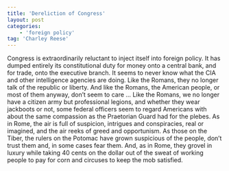 ```yaml
---
title: 'Dereliction of Congress'
layout: post
categories:
    - 'foreign policy'
tag: 'Charley Reese'
---
```


Congress is extraordinarily reluctant to inject itself into foreign policy. It has dumped entirely its constitutional duty for money onto a central bank, and for trade, onto the executive branch. It seems to never know what the CIA and other intelligence agencies are doing. Like the Romans, they no longer talk of the republic or liberty. And like the Romans, the American people, or most of them anyway, don’t seem to care … Like the Romans, we no longer have a citizen army but professional legions, and whether they wear jackboots or not, some federal officers seem to regard Americans with about the same compassion as the Praetorian Guard had for the plebes. As in Rome, the air is full of suspicion, intrigues and conspiracies, real or imagined, and the air reeks of greed and opportunism. As those on the Tiber, the rulers on the Potomac have grown suspicious of the people, don’t trust them and, in some cases fear them. And, as in Rome, they grovel in luxury while taking 40 cents on the dollar out of the sweat of working people to pay for corn and circuses to keep the mob satisfied.